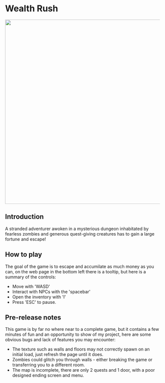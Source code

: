 # Wealth Rush
<p align=center>
  <img src="https://ipfs.io/ipfs/QmQEfvHSZ5gTmUAeSAL6AapB1wFDgGyoNybTdV5XLEFcwX?filename=wealthrush.png" alt="" data-canonical-src="https://gyazo.com/eb5c5741b6a9a16c692170a41a49c858.png" width="600" height="600" />
</p>

## Introduction
A stranded adventurer awoken in a mysterious dungeon inhabitated by fearless zombies and generous quest-giving creatures has to gain a large fortune and escape!

## How to play
The goal of the game is to escape and accumilate as much money as you can, on the web page in the bottom left there is a tooltip, but here is a summary of the controls:
 - Move with 'WASD'
 - Interact with NPCs with the 'spacebar'
 - Open the inventory with 'I'
 - Press 'ESC' to pause.

## Pre-release notes
This game is by far no where near to a complete game, but it contains a few minutes of fun and an opportunity to show of my project, here are some obvious bugs and lack of features you may encounter:
 - The texture such as walls and floors may not correctly spawn on an initial load, just refresh the page until it does.
 - Zombies could glitch you through walls - either breaking the game or transferring you to a different room.
 - The map is incomplete, there are only 2 quests and 1 door, with a poor designed ending screen and menu.
